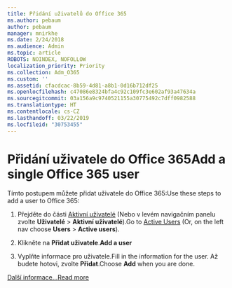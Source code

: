 ```yaml
---
title: Přidání uživatelů do Office 365
ms.author: pebaum
author: pebaum
manager: mnirkhe
ms.date: 2/24/2018
ms.audience: Admin
ms.topic: article
ROBOTS: NOINDEX, NOFOLLOW
localization_priority: Priority
ms.collection: Adm_O365
ms.custom: ''
ms.assetid: cfacdcac-8b59-4d81-a8b1-0d16b712df25
ms.openlocfilehash: c47086e8324bfa4c92c109fc3e602af93a47634a
ms.sourcegitcommit: 03a156a9c9740521155a30775492c7dff0982588
ms.translationtype: HT
ms.contentlocale: cs-CZ
ms.lasthandoff: 03/22/2019
ms.locfileid: "30753455"
---
```

# <a name="add-a-user-to-office-365"></a><span data-ttu-id="49209-102">Přidání uživatele do Office 365</span><span class="sxs-lookup"><span data-stu-id="49209-102">Add a single Office 365 user</span></span>

<span data-ttu-id="49209-103">Tímto postupem můžete přidat uživatele do Office 365:</span><span class="sxs-lookup"><span data-stu-id="49209-103">Use these steps to add a user to Office 365:</span></span>
  
1. <span data-ttu-id="49209-104">Přejděte do části [Aktivní uživatelé](https://admin.microsoft.com/Adminportal/Home?source=applauncher#/users) (Nebo v levém navigačním panelu zvolte **Uživatelé** \> **Aktivní uživatelé**).</span><span class="sxs-lookup"><span data-stu-id="49209-104">Go to [Active Users](https://admin.microsoft.com/Adminportal/Home?source=applauncher#/users) (Or, on the left nav choose **Users** \> **Active users**).</span></span>
    
2. <span data-ttu-id="49209-105">Klikněte na **Přidat uživatele**.</span><span class="sxs-lookup"><span data-stu-id="49209-105">**Add a user**</span></span>
    
3. <span data-ttu-id="49209-106">Vyplňte informace pro uživatele.</span><span class="sxs-lookup"><span data-stu-id="49209-106">Fill in the information for the user.</span></span> <span data-ttu-id="49209-107">Až budete hotovi, zvolte **Přidat**.</span><span class="sxs-lookup"><span data-stu-id="49209-107">Choose **Add** when you are done.</span></span> 
    
[<span data-ttu-id="49209-108">Další informace...</span><span class="sxs-lookup"><span data-stu-id="49209-108">Read more</span></span>](https://support.office.com/article/1970f7d6-03b5-442f-b385-5880b9c256ec)
  

